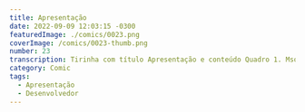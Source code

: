 ```yaml
---
title: Apresentação
date: 2022-09-09 12:03:15 -0300
featuredImage: ./comics/0023.png
coverImage: /comics/0023-thumb.png
number: 23
transcription: Tirinha com título Apresentação e conteúdo Quadro 1. Msone fala "Olá! Quem é você?" Johny fala "Sou o criador dessas tirinhas". Quadro 2. Msone fala "Isso faz de você... meu pai ou nosso deus?". Quadro 3. Johny fala "Isso faz de mim um desenvolvedor curioso e com tempo de sobra".
category: Comic
tags:
  - Apresentação
  - Desenvolvedor
---
```

